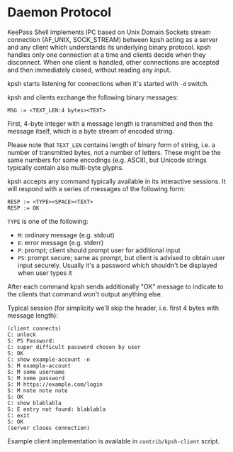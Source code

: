 Daemon Protocol
===============

KeePass Shell implements IPC based on Unix Domain Sockets stream connection
(AF_UNIX, SOCK_STREAM) between kpsh acting as a server and any client which
understands its underlying binary protocol. kpsh handles only one connection at
a time and clients decide when they disconnect. When one client is handled,
other connections are accepted and then immediately closed, without reading any
input.

kpsh starts listening for connections when it's started with `-d` switch. 

kpsh and clients exchange the following binary messages:

    MSG := <TEXT_LEN:4 bytes><TEXT>

First, 4-byte integer with a message length is transmitted and then the message
itself, which is a byte stream of encoded string.

Please note that `TEXT_LEN` contains length of binary form of string, i.e. a
number of transmitted bytes, not a number of letters. These might be the same
numbers for some encodings (e.g. ASCII), but Unicode strings typically contain
also multi-byte glyphs.

kpsh accepts any command typically available in its interactive sessions. It
will respond with a series of messages of the following form:

    RESP := <TYPE><SPACE><TEXT>
    RESP := OK

`TYPE` is one of the following:

- `M`: ordinary message (e.g. stdout)
- `E`: error message (e.g. stderr)
- `P`: prompt; client should prompt user for additional input
- `PS`: prompt secure; same as prompt, but client is advised to obtain user 
  input securely. Usually it's a password which shouldn't be displayed when user
  types it

After each command kpsh sends additionally "OK" message to indicate to the
clients that command won't output anything else.

Typical session (for simplicity we'll skip the header, i.e. first 4 bytes with
message length):

    (client connects)
    C: unlock
    S: PS Password:
    C: super difficult password chosen by user
    S: OK
    C: show example-account -n
    S: M example-account
    S: M some username
    S: M some password
    S: M https://example.com/login
    S: M note note note
    S: OK
    C: show blablabla
    S: E entry not found: blablabla
    C: exit
    S: OK
    (server closes connection)

Example client implementation is available in `contrib/kpsh-client` script.
